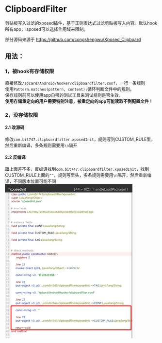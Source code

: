 # ClipboardFilter
剪贴板写入过滤的xposed插件，基于正则表达式过滤剪贴板写入内容。默认hook所有app，lsposed可以选择作用域来限制。

部分源码来源于 https://github.com/congshengwu/Xposed_Clipboard 
 
## 用法：
### 1，被hook有存储权限
直接修改`/sdcard/Android/hooker/clipboardfilter.conf`，一行一条规则   
使用`Pattern.matches(pattern, content);`循环判断文件中的规则。  
保存规则前可以使用app自带的测试工具来测试规则是否生效。  
**使用存储重定向的用户需要特别注意，被重定向的app可能读取不倒配置文件！**  

### 2，没存储权限
#### 2.1 改源码
修改`com.bit747.clipboardfilter.xposedInit`，规则写到CUSTOM_RULE里，然后重新编译，多条规则需要用`\n`隔开  
#### 2.2 反编译
跟上面差不多，反编译找到`com.bit747.clipboardfilter.xposedInit`，找到CUSTOM_RULE上面的`""`，规则写里头，多条规则需要用`\n`隔开，然后重新编译，不同版本位置可能不同  
![](./res/微信图片_20210811095518.png)
